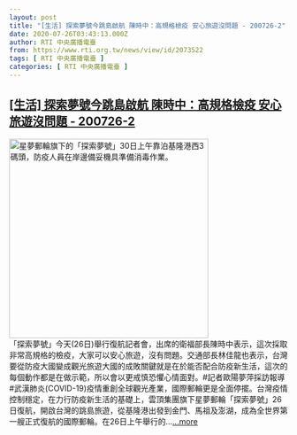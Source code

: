 ```yaml
---
layout: post
title: "[生活] 探索夢號今跳島啟航 陳時中：高規格檢疫 安心旅遊沒問題 - 200726-2"
date: 2020-07-26T03:43:13.000Z
author: RTI 中央廣播電臺
from: https://www.rti.org.tw/news/view/id/2073522
tags: [ RTI 中央廣播電臺 ]
categories: [ RTI 中央廣播電臺 ]
---
```

<!--1595734993000-->
[[生活] 探索夢號今跳島啟航 陳時中：高規格檢疫 安心旅遊沒問題 - 200726-2](https://www.rti.org.tw/news/view/id/2073522)
------

<div>
<img src="https://static.rti.org.tw/assets/thumbnails/2020/06/30/20200630000036M.jpg" width="360" alt="星夢郵輪旗下的「探索夢號」30日上午靠泊基隆港西3碼頭，防疫人員在岸邊備妥機具準備消毒作業。" title="星夢郵輪旗下的「探索夢號」30日上午靠泊基隆港西3碼頭，防疫人員在岸邊備妥機具準備消毒作業。"><br>「探索夢號」今天(26日)舉行復航記者會，出席的衛福部長陳時中表示，這次採取非常高規格的檢疫，大家可以安心旅遊，沒有問題。交通部長林佳龍也表示，台灣要從防疫大國變成觀光旅遊大國的成敗關鍵就是在於能否配合防疫新生活，這次的每個動作都是在做示範，所以會以更戒慎恐懼心情面對。#記者歐陽夢萍採訪報導#武漢肺炎(COVID-19)疫情重創全球觀光產業，國際郵輪更是全面停擺。台灣疫情控制穩定，在力行防疫新生活的基礎上，雲頂集團旗下星夢郵輪「探索夢號」26日復航，開啟台灣的跳島旅遊，從基隆港出發到金門、馬祖及澎湖，成為全世界第一艘正式復航的國際郵輪。在26日上午舉行的...<a target="_blank" href="https://www.rti.org.tw/news/view/id/2073522">...more</a>
</div>
